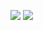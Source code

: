![](https://github-readme-stats.vercel.app/api?username=kuwabara-hirokazu&count_private=true&show_icons=true&theme=monokai)
![](https://github-readme-stats.vercel.app/api/top-langs/?username=kuwabara-hirokazu&layout=compact&theme=monokai)
